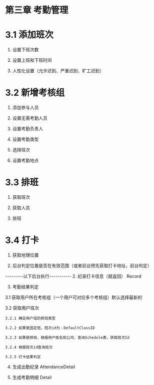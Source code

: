 # 第三章 考勤管理

# 3.1 添加班次

 1. 设置下班次数

 2. 设置上班和下班时间

 3. 人性化设置（允许迟到、严重迟到、旷工迟到）

# 3.2 新增考核组

 1. 添加参与人员

 2. 设置无需考勤人员

 3. 设置考勤负责人

 4. 设置考勤类型

 5. 选择班次

 6. 设置考勤地点


 # 3.3 排班

 1. 获取班次

 2. 获取人员

 3. 排班


 # 3.4 打卡

 1. 获取地理位置

 2. 后台判定位置是否在有效范围（或者前台预先获取打卡地址，前台判定）
 
 ---------以下后台执行-----------
 2. 纪录打卡信息（就返回） Record 

 3. 考勤结果判定

  3.1  获取用户所在考核组（一个用户可对应多个考核组）默认选择最新的

  3.2  获取用户班次

    3.2.1 确定用户组的排班类型

    3.2.2 如果是固定班，班次id为：DefaultClassID

    3.2.3 如果是排班，根据用户姓名和公司，查询Schedule表，获取班次Id

    3.2.4 根据班次id查询班次
    
    3.2.5 打卡结果判定

 4. 生成出勤纪录 AttendanceDetail
 
 5. 生成考勤明细 Detail
